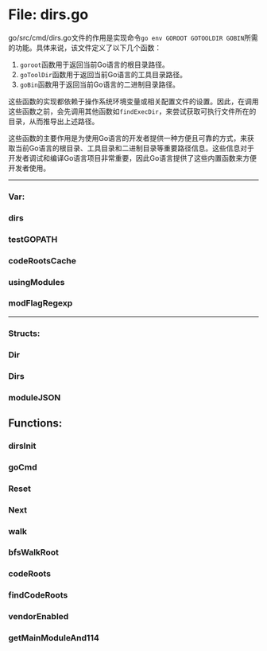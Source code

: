 # File: dirs.go

go/src/cmd/dirs.go文件的作用是实现命令`go env GOROOT GOTOOLDIR GOBIN`所需的功能。具体来说，该文件定义了以下几个函数：

1. `goroot`函数用于返回当前Go语言的根目录路径。
2. `goToolDir`函数用于返回当前Go语言的工具目录路径。
3. `goBin`函数用于返回当前Go语言的二进制目录路径。

这些函数的实现都依赖于操作系统环境变量或相关配置文件的设置。因此，在调用这些函数之前，会先调用其他函数如`findExecDir`，来尝试获取可执行文件所在的目录，从而推导出上述路径。

这些函数的主要作用是为使用Go语言的开发者提供一种方便且可靠的方式，来获取当前Go语言的根目录、工具目录和二进制目录等重要路径信息。这些信息对于开发者调试和编译Go语言项目非常重要，因此Go语言提供了这些内置函数来方便开发者使用。




---

### Var:

### dirs





### testGOPATH





### codeRootsCache





### usingModules





### modFlagRegexp








---

### Structs:

### Dir





### Dirs





### moduleJSON





## Functions:

### dirsInit





### goCmd





### Reset





### Next





### walk





### bfsWalkRoot





### codeRoots





### findCodeRoots





### vendorEnabled





### getMainModuleAnd114





